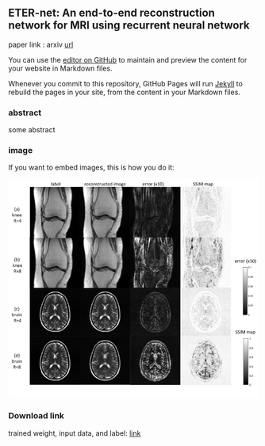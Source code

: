 ## ETER-net: An end-to-end reconstruction network for MRI using recurrent neural network

paper link : arxiv [url](https://github.com/changheunoh/eternet_fastmri/edit/master/README.md)

You can use the [editor on GitHub](https://github.com/changheunoh/eternet_fastmri/edit/master/README.md) to maintain and preview the content for your website in Markdown files.

Whenever you commit to this repository, GitHub Pages will run [Jekyll](https://jekyllrb.com/) to rebuild the pages in your site, from the content in your Markdown files.

### abstract

some abstract

### image

If you want to embed images, this is how you do it:

![Image of FastMRI](fastmri.png)


### Download link

trained weight, input data, and label: [link](https://github.com/changheunoh/eternet_fastmri/edit/master/README.md)

